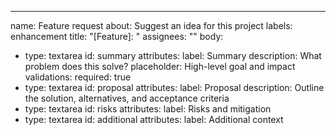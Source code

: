 ---
name: Feature request
about: Suggest an idea for this project
labels: enhancement
title: "[Feature]: "
assignees: ""
body:
  - type: textarea
    id: summary
    attributes:
      label: Summary
      description: What problem does this solve?
      placeholder: High-level goal and impact
    validations:
      required: true
  - type: textarea
    id: proposal
    attributes:
      label: Proposal
      description: Outline the solution, alternatives, and acceptance criteria
  - type: textarea
    id: risks
    attributes:
      label: Risks and mitigation
  - type: textarea
    id: additional
    attributes:
      label: Additional context
